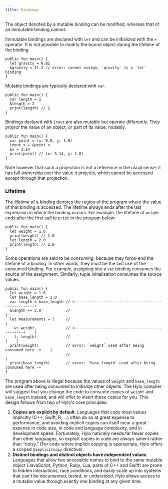 ```yaml
---
title: Bindings
---
```


The object denoted by a mutable binding can be modified, whereas that of an immutable binding cannot.

Immutable bindings are declared with `let` and can be initialized with the `=` operator. It is not possible to modify the bound object during the lifetime of the binding.

```hylo
public fun main() {
  let gravity = 9.81
  &gravity = 11.2 // error: cannot assign, `gravity` is a `let` binding
}
```

Mutable bindings are typically declared with `var`.

```hylo
public fun main() {
  var length = 1
  &length = 2
  print(length) // 2
}
```

Bindings declared with `inout` are also mutable but operate differently. They _project_ the value of an object, or part of its value, mutably.

```hylo
public fun main() {
  var point = (x: 0.0, y: 1.0)
  inout x = &point.x
  &x = 3.14
  print(point) // (x: 3.14, y: 1.0)
}
```

Note however that such a projection is not a reference in the usual sense; it has full ownership over the value it projects, which cannot be accessed except through that projection.

### Lifetime

The _lifetime_ of a binding denotes the region of the program where the value of that binding is accessed. The lifetime always ends after the last expression in which the binding occurs. For example, the lifetime of `weight` ends after the first call to `print` in the program below:

```hylo
public fun main() {
  let weight = 1.0
  print(weight) // 1.0
  let length = 2.0
  print(length) // 2.0
}
```

Some operations are said to be _consuming_, because they force-end the lifetime of a binding. In other words, they _must_ be the last use of the consumed binding. For example, assigning into a `var` binding consumes the source of the assignment. Similarly, tuple initialization consumes the source values.

```hylo
public fun main() {
  let weight = 1.0
  let base_length = 2.0
  var length = base_length // <----------------------------------------------------+
  &length += 3.0           //                                                      |
  let measurements = (     //                                                      |
    w: weight,             // <-----------------------------------------------+    |
    l: length)             //                                                 |    |
  print(weight)            // error: `weight` used after being consumed here -+    |
                           //                                                      |
  print(base_length)       // error: `base_length` used after being consumed here -+
}
```

The program above is illegal because the values of `weight` and `base_length` are used after being consumed to initialize other objects. The Hylo compiler will suggest that you change the code to consume _copies_ of `weight` and `base_length` instead, and will offer to insert these copies for you. This design follows from two of Hylo's core principles:

1. **Copies are explicit by default**. Languages that copy most values implicitly (C++, Swift, R, …) often do so at great expense to performance, and avoiding implicit copies can itself incur a great expense in code size, in code and language complexity, and in development speed. Fortunately, Hylo naturally needs far fewer copies than other languages, so explicit copies in code are always salient rather than “noisy.” (For code where implicit copying is appropriate, Hylo offers a scoped `@implicitcopy` directive).
2. **Distinct bindings and distinct objects have _independent_ values**. Languages that allow two accessible names to bind to the same mutable object (JavaScript, Python, Ruby, Lua, parts of C++ and Swift) are prone to hidden interactions, race conditions, and easily scale up into systems that can't be documented, tested, or understood. Hylo allows access to a mutable value through exactly one binding at any given time.
